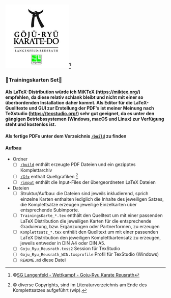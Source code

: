 ### ![Goju Ryu Karate Reusrath](/Gfx/sglgrkr/GJRKDR_s.jpg)[^1]
### :punch:Trainingskarten Set:martial_arts_uniform:
#### Als LaTeX-Distribution würde ich MiKTeX (https://miktex.org/) empfehlen, da diese relativ schlank bleibt und nicht mit einer so überbordenden Installation daher kommt. Als Editor für die LaTeX-Quelltexte und GUI zur Erstellung der PDF's ist meiner Meinung nach TeXstudio (https://texstudio.org/) sehr gut geeignet, da es unter den gängigen Betriebssystemen  (Windows, macOS und Linux) zur Verfügung steht und kostenlos ist.
#### Als fertige PDFs unter dem Verzeichnis [`/build`](build/) zu finden
#### Aufbau
- Ordner
  - [ ] [`/build`](build/) enthält erzeugte PDF Dateien und ein gezipptes Komplettarchiv
  - [ ] [`/Gfx`](Gfx/) enthält Quellgrafiken [^2]
  - [ ] [`/input`](input/) enthält die Input-Files der übergeordneten LaTeX Dateien
- Dateien
  - [ ] Struktur/Aufbau: die Dateien sind jeweils inkludierend, sprich einzelne Karten enthalten lediglich die Inhalte des jeweiligen Satzes, die Komplettsätze erzeugen jeweilige Einzelkarten über entsprechende Subimporte.
  - [ ] `TrainingsKarte_*.tex` enthält den Quelltext um mit einer passenden LaTeX Distribution die jeweiligen Karten für die entsprechende Graduierung, bzw. Ergänzungen oder Partnerformen, zu erzeugen
  - [ ] `Komplettsatz_*.tex` enthält den Quelltext um mit einer passenden LaTeX Distribution den jeweiligen Komplettkartensatz zu erzeugen, jeweils entweder in DIN A4 oder DIN A5. 
  - [ ] `Goju_Ryu_Reusrath.txss2` Session für TexStudio
  - [ ] `Goju_Ryu_Reusrath_WIN.txsprofile` Profil für TexStudio (Windows)
  - [ ] `README.md` diese Datei
  
  [^1]: :copyright:[SG Langenfeld - Wettkampf - Goju-Ryu Karate Reusrath](https://www.sglangenfeld.de/de/wettkampf/karate-goju-ryu-reusrath/)
  [^2]: :copyright: diverse Copyrights, sind im Literaturverzeichnis am Ende des Komplettsatzes aufgeführt (wip).
